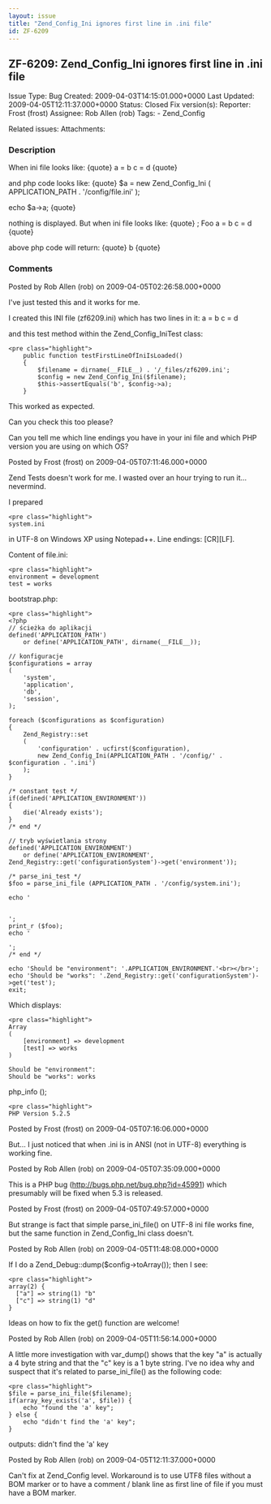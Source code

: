 ```yaml
---
layout: issue
title: "Zend_Config_Ini ignores first line in .ini file"
id: ZF-6209
---
```


ZF-6209: Zend\_Config\_Ini ignores first line in .ini file
----------------------------------------------------------

 Issue Type: Bug Created: 2009-04-03T14:15:01.000+0000 Last Updated: 2009-04-05T12:11:37.000+0000 Status: Closed Fix version(s): 
 Reporter:  Frost (frost)  Assignee:  Rob Allen (rob)  Tags: - Zend\_Config
 
 Related issues: 
 Attachments: 
### Description

When ini file looks like: {quote} a = b c = d {quote}

and php code looks like: {quote} $a = new Zend\_Config\_Ini ( APPLICATION\_PATH . '/config/file.ini' );

echo $a->a; {quote}

nothing is displayed. But when ini file looks like: {quote} ; Foo a = b c = d {quote}

above php code will return: {quote} b {quote}

 

 

### Comments

Posted by Rob Allen (rob) on 2009-04-05T02:26:58.000+0000

I've just tested this and it works for me.

I created this INI file (zf6209.ini) which has two lines in it: a = b c = d

and this test method within the Zend\_Config\_IniTest class:

 
    <pre class="highlight">
        public function testFirstLineOfIniIsLoaded()
        {
            $filename = dirname(__FILE__) . '/_files/zf6209.ini';
            $config = new Zend_Config_Ini($filename);
            $this->assertEquals('b', $config->a);
        }


This worked as expected.

Can you check this too please?

Can you tell me which line endings you have in your ini file and which PHP version you are using on which OS?

 

 

Posted by Frost (frost) on 2009-04-05T07:11:46.000+0000

Zend Tests doesn't work for me. I wasted over an hour trying to run it... nevermind.

I prepared

 
    <pre class="highlight">
    system.ini


in UTF-8 on Windows XP using Notepad++. Line endings: [CR][LF].

Content of file.ini:

 
    <pre class="highlight">
    environment = development
    test = works


bootstrap.php:

 
    <pre class="highlight">
    <?php
    // ścieżka do aplikacji
    defined('APPLICATION_PATH')
        or define('APPLICATION_PATH', dirname(__FILE__));
    
    // konfiguracje
    $configurations = array
    (
        'system',
        'application',
        'db',
        'session',
    );
    
    foreach ($configurations as $configuration)
    {
        Zend_Registry::set
        (
            'configuration' . ucfirst($configuration),
            new Zend_Config_Ini(APPLICATION_PATH . '/config/' . $configuration . '.ini')
        );
    }
    
    /* constant test */
    if(defined('APPLICATION_ENVIRONMENT'))
    {
        die('Already exists');
    }
    /* end */
    
    // tryb wyświetlania strony
    defined('APPLICATION_ENVIRONMENT')
        or define('APPLICATION_ENVIRONMENT', Zend_Registry::get('configurationSystem')->get('environment'));
    
    /* parse_ini_test */
    $foo = parse_ini_file (APPLICATION_PATH . '/config/system.ini');
    
    echo '


    ';
    print_r ($foo);
    echo '

    ';
    /* end */
    
    echo 'Should be "environment": '.APPLICATION_ENVIRONMENT.'<br></br>';
    echo 'Should be "works": '.Zend_Registry::get('configurationSystem')->get('test');
    exit;

Which displays:

 
    <pre class="highlight">
    Array
    (
        [﻿environment] => development
        [test] => works
    )
    
    Should be "environment":
    Should be "works": works


php\_info ();

 
    <pre class="highlight">
    PHP Version 5.2.5


 

 

Posted by Frost (frost) on 2009-04-05T07:16:06.000+0000

But... I just noticed that when .ini is in ANSI (not in UTF-8) everything is working fine.

 

 

Posted by Rob Allen (rob) on 2009-04-05T07:35:09.000+0000

This is a PHP bug (<http://bugs.php.net/bug.php?id=45991>) which presumably will be fixed when 5.3 is released.

 

 

Posted by Frost (frost) on 2009-04-05T07:49:57.000+0000

But strange is fact that simple parse\_ini\_file() on UTF-8 ini file works fine, but the same function in Zend\_Config\_Ini class doesn't.

 

 

Posted by Rob Allen (rob) on 2009-04-05T11:48:08.000+0000

If I do a Zend\_Debug::dump($config->toArray()); then I see:

 
    <pre class="highlight">
    array(2) {
      ["﻿a"] => string(1) "b"
      ["c"] => string(1) "d"
    }


Ideas on how to fix the get() function are welcome!

 

 

Posted by Rob Allen (rob) on 2009-04-05T11:56:14.000+0000

A little more investigation with var\_dump() shows that the key "a" is actually a 4 byte string and that the "c" key is a 1 byte string. I've no idea why and suspect that it's related to parse\_ini\_file() as the following code:

 
    <pre class="highlight">
    $file = parse_ini_file($filename);
    if(array_key_exists('a', $file)) {
        echo "found the 'a' key";
    } else {
        echo "didn't find the 'a' key";
    }


outputs: didn't find the 'a' key

 

 

Posted by Rob Allen (rob) on 2009-04-05T12:11:37.000+0000

Can't fix at Zend\_Config level. Workaround is to use UTF8 files without a BOM marker or to have a comment / blank line as first line of file if you must have a BOM marker.

 

 